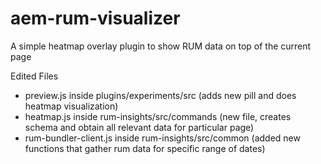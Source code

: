 # aem-rum-visualizer
A simple heatmap overlay plugin to show RUM data on top of the current page

Edited Files 
- preview.js inside plugins/experiments/src (adds new pill and does heatmap visualization)
- heatmap.js inside rum-insights/src/commands (new file, creates schema and obtain all relevant data for particular page)
- rum-bundler-client.js inside rum-insights/src/common (added new functions that gather rum data for specific range of dates)
